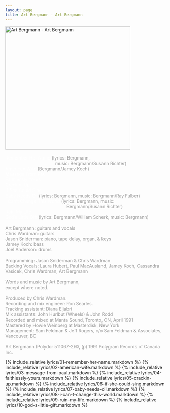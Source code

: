 ```yaml
---
layout: page
title: Art Bergmann - Art Bergmann
---
```

<img src="images/stories/album_covers/album_descriptions/art_bergmann-art_bergmann.jpg" alt="Art Bergmann - Art Bergmann" title="Art Bergmann - Art Bergmann" style="border: 0px solid #000000; width: 394px; height: 388px" width="394" align="bottom" height="388" /><br />
<br />
<span style="color: #ffffff">Remember Her Name</span><span style="color: #999999"> (lyrics: Bergmann, <br />
&nbsp;&nbsp;&nbsp;&nbsp;&nbsp;&nbsp;&nbsp;&nbsp;&nbsp;&nbsp;&nbsp;&nbsp;&nbsp;&nbsp;&nbsp;&nbsp;&nbsp;&nbsp;&nbsp;&nbsp;&nbsp;&nbsp;&nbsp;&nbsp;&nbsp;&nbsp;&nbsp;&nbsp;&nbsp;&nbsp;&nbsp;&nbsp;&nbsp;&nbsp;&nbsp;&nbsp;&nbsp;&nbsp;&nbsp; music: Bergmann/Susann Richter)<br />
</span><span style="color: #ffffff">American Wife</span><span style="color: #999999"> (Bergmann/Jamey Koch)<br />
</span><span style="color: #ffffff">Message From Paul<br />
Faithlessly Yours<br />
Crackin&rsquo; Up<br />
If She Could Sing<br />
Baby Needs Oil</span><span style="color: #999999"> (lyrics: Bergmann, music: Bergmann/Ray Fulber)<br />
</span><span style="color: #999999"><span style="color: #ffffff">I Can&rsquo;t Change This World</span> </span><span style="color: #999999">(lyrics: Bergmann, music: <br />
&nbsp;&nbsp;&nbsp;&nbsp;&nbsp;&nbsp;&nbsp;&nbsp;&nbsp;&nbsp;&nbsp;&nbsp;&nbsp;&nbsp;&nbsp;&nbsp;&nbsp;&nbsp;&nbsp;&nbsp;&nbsp;&nbsp;&nbsp;&nbsp;&nbsp;&nbsp;&nbsp;&nbsp;&nbsp;&nbsp;&nbsp;&nbsp;&nbsp;&nbsp;&nbsp;&nbsp;&nbsp;&nbsp;&nbsp;&nbsp;&nbsp;&nbsp;&nbsp;&nbsp;&nbsp;&nbsp;&nbsp;&nbsp; Bergmann/Susann Richter)<br />
</span><span style="color: #ffffff">Ruin My Life<br />
God&rsquo;s Little Gift</span><span style="color: #999999"><span style="color: #ffffff"> </span>(lyrics: Bergmann/William Scherk, music: Bergmann)<br />
<br />
Art Bergmann: guitars and vocals<br />
Chris Wardman: guitars<br />
Jason Sniderman: piano, tape delay, organ, &amp; keys<br />
Jamey Koch: bass<br />
Joel Anderson: drums<br />
<br />
<span style="color: #999999">Programming</span>: <span style="color: #999999">Jason</span> <span style="color: #999999">Sniderman</span> <span style="color: #999999">&amp; Chris Wardman</span><br />
<span style="color: #c0c0c0"><span style="color: #999999">Backing Vocals: Laura Hubert, Paul MacAusland, Jamey Koch, Cassandra Vasicek, Chris Wardman, Art Bergmann</span><br />
</span><br />
Words and music by Art Bergmann,<br />
except where noted.<br />
<br />
Produced by Chris Wardman. <br />
Recording and mix engineer: Ron Searles.<br />
Tracking assistant: Diana Eljabri<br />
Mix assistants: John Hurlbut (Wheels) &amp; John Rodd<br />
Recorded and mixed at Manta Sound, Toronto, ON, April 1991<br />
Mastered by Howie Weinberg at Masterdisk, New York<br />
Management: Sam Feldman &amp; Jeff Rogers, c/o Sam Feldman &amp; Associates, Vancouver, BC<br />
<br />
Art Bergmann (Polydor 511067-2)&copy;, (p) 1991 Polygram Records of Canada Inc.</span>

{% include_relative lyrics/01-remember-her-name.markdown %}
{% include_relative lyrics/02-american-wife.markdown %}
{% include_relative lyrics/03-message-from-paul.markdown %}
{% include_relative lyrics/04-faithlessly-yours.markdown %}
{% include_relative lyrics/05-crackin-up.markdown %}
{% include_relative lyrics/06-if-she-could-sing.markdown %}
{% include_relative lyrics/07-baby-needs-oil.markdown %}
{% include_relative lyrics/08-i-can-t-change-this-world.markdown %}
{% include_relative lyrics/09-ruin-my-life.markdown %}
{% include_relative lyrics/10-god-s-little-gift.markdown %}
